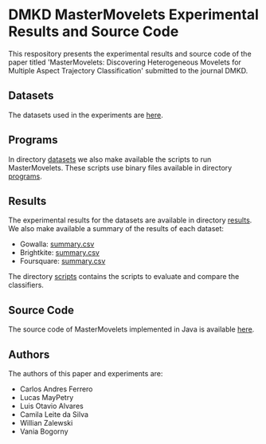 # DMKD MasterMovelets Experimental Results and Source Code

This respository presents the experimental results and source code of the paper titled 'MasterMovelets: Discovering Heterogeneous Movelets for Multiple Aspect Trajectory Classification' submitted to the journal DMKD.

## Datasets

The datasets used in the experiments are [here](datasets/).

## Programs

In directory [datasets](datasets/) we also make available the scripts to run MasterMovelets. These scripts use binary files available in directory [programs](programs/).

## Results

The experimental results for the datasets are available in directory [results](results). We also make available a summary of the results of each dataset:
- Gowalla: [summary.csv](results/gowalla/summary.csv)
- Brightkite: [summary.csv](results/brightkite/summary.csv)
- Foursquare: [summary.csv](results/foursquare/summary.csv)

The directory [scripts](scripts/) contains the scripts to evaluate and compare the classifiers.

## Source Code

The source code of MasterMovelets implemented in Java is available [here](source/dmkd_MasterMovelets.zip).

## Authors

The authors of this paper and experiments are:
- Carlos Andres Ferrero
- Lucas MayPetry
- Luis Otavio Alvares
- Camila Leite da Silva
- Willian Zalewski
- Vania Bogorny
